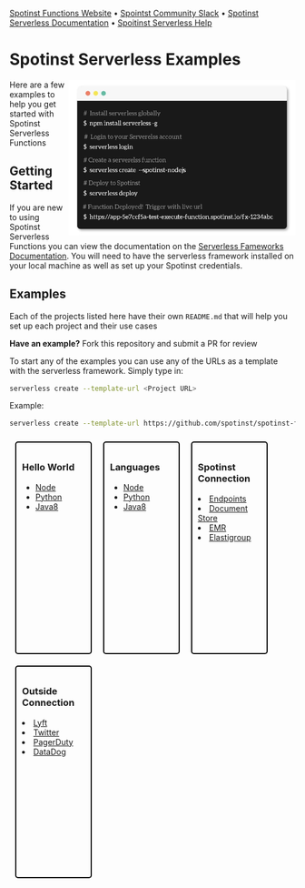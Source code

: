 
[Spotinst Functions Website](https://spotinst.com/products/spotinst-functions/) • [Spointst Community Slack](https://join.slack.com/t/spotinst-community/shared_invite/enQtMjM5MjUzMDYwMzY4LTQ4YjNkODgyNmE3MGE4ZjU3MjdmZmQ0ZTk3NTZmOTNmZmI3NjFhYjYwNzI1MzAxMzM1Yzk3NTY5MDhiN2U3Zjg) • [Spotinst Serverless Documentation](https://serverless.com/framework/docs/providers/spotinst/) • [Spoitinst Serverless Help](https://help.spotinst.com/hc/en-us/categories/115000701089-Spotinst-Functions-)

# Spotinst Serverless Examples

<img align="right" width="400" src="./assets/terminal.jpg" />

Here are a few examples to help you get started with Spotinst Serverless Functions

## Getting Started 

If you are new to using Spotinst Serverless Functions you can view the documentation on the [Serverless Fameworks Documentation](https://serverless.com/framework/docs/providers/spotinst/). You will need to have the serverless framework installed on your local machine as well as set up your Spotinst credentials.

## Examples

Each of the projects listed here have their own `README.md` that will help you set up each project and their use cases

**Have an example?** Fork this repository and submit a PR for review

To start any of the examples you can use any of the URLs as a template with the serverless framework. Simply type in:

```bash
serverless create --template-url <Project URL>
```

Example:

```bash
serverless create --template-url https://github.com/spotinst/spotinst-functions-examples/tree/master/node-spotinst-api-getGroups
```

<style>
.menu-group{
	display:inline-block;
}
.single-menu{
	width: 22%;
	min-height:350px;
    float:left;
    border: 2px solid black;
    border-radius: 5px;
	padding: 10px 10px;
	margin: 10px 10px;
}
</style>

<div class="menu-group">
	<div class="single-menu">
		<h3>Hello World</h3>
		<ul>
			<a href="./node-hello-world.md"><li>Node</li></a>
			<a href="./python-hello-world.md"><li>Python</li></a>
			<a href="./java8-hello-world.md"><li>Java8</li></a>
		</ul>
	</div>
   	<div class="single-menu">
		<h3>Languages</h3>
		<ul>
			<a href="./node.md"><li>Node</li></a>
			<a href="./python.md"><li>Python</li></a>
			<a href="./java8.md"><li>Java8</li></a>
		</ul>
	</div>
	<div class="single-menu">
		<h3>Spotinst Connection</h3>
			<a href="./endpoints.md"><li>Endpoints</li></a>
			<a href="./document-store.md"><li>Document Store</li></a>
			<a href="./emr.md"><li>EMR</li></a>
			<a href="./elastigroup.md"><li>Elastigroup</li></a>
	</div>
	<div class="single-menu">
		<h3>Outside Connection</h3>
			<a href="./lyft.md"><li>Lyft</li></a>
			<a href="./twitter.md"><li>Twitter</li></a>
			<a href="./pagerduty.md"><li>PagerDuty</li></a>
			<a href="./datadog.md"><li>DataDog</li></a>
	</div>
</div>



